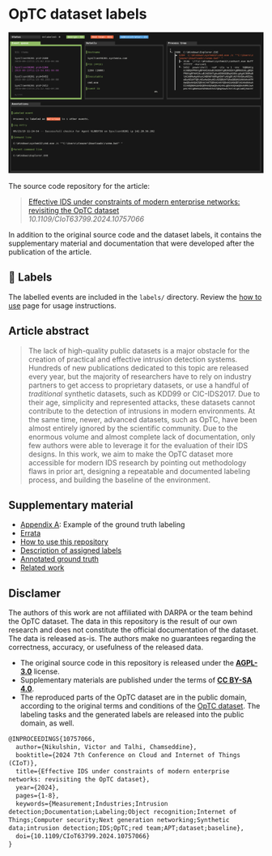 # OpTC dataset labels

<p align="center"><img src="images/labeler-ui.png" alt="Labeler UI"></p>

The source code repository for the article:

> [Effective IDS under constraints of modern enterprise networks: revisiting the OpTC dataset](https://ieeexplore.ieee.org/document/10757066) \
> *10.1109/CIoT63799.2024.10757066*

In addition to the original source code and the dataset labels, it contains the
supplementary material and documentation that were developed after the
publication of the article.

## 🎯 Labels

The labelled events are included in the `labels/` directory. Review the
[how to use](/supplementary/how-to.md) page for usage instructions.

## Article abstract

> The lack of high-quality public datasets is a major obstacle for the creation
of practical and effective intrusion detection systems.  Hundreds of new
publications dedicated to this topic are released every year, but the majority
of researchers have to rely on industry partners to get access to proprietary
datasets, or use a handful of _traditional_ synthetic datasets, such as KDD99
or CIC-IDS2017.  Due to their age, simplicity and represented attacks, these
datasets cannot contribute to the detection of intrusions in modern
environments.  At the same time, newer, advanced datasets, such as OpTC, have
been almost entirely ignored by the scientific community.  Due to the enormous
volume and almost complete lack of documentation, only few authors were able to
leverage it for the evaluation of their IDS designs.  In this work, we aim to
make the OpTC dataset more accessible for modern IDS research by pointing out
methodology flaws in prior art, designing a repeatable and documented labeling
process, and building the baseline of the environment.

## Supplementary material

- [Appendix A](/supplementary/article-appendix-A.pdf): Example of the ground truth labeling
- [Errata](/supplementary/errata.md)
- [How to use this repository](/supplementary/how-to.md)
- [Description of assigned labels](/supplementary/labels.md)
- [Annotated ground truth](/supplementary/ground-truth.md)
- [Related work](/supplementary/related.md)

## Disclamer

The authors of this work are not affiliated with DARPA or the team behind the
OpTC dataset.  The data in this repository is the result of our own research
and does not constitute the official documentation of the dataset.  The data is
released as-is. The authors make no guarantees regarding the correctness,
accuracy, or usefulness of the released data.

- The original source code in this repository is released under the **[AGPL-3.0](https://www.gnu.org/licenses/agpl-3.0.en.html)** license.
- Supplementary materials are published under the terms of **[CC BY-SA 4.0](https://creativecommons.org/licenses/by-sa/4.0/)**.
- The reproduced parts of the OpTC dataset are in the public domain, according to the original terms and conditions of the [OpTC dataset](https://github.com/FiveDirections/OpTC-data). The labeling tasks and the generated labels are released into the public domain, as well.

```
@INPROCEEDINGS{10757066,
  author={Nikulshin, Victor and Talhi, Chamseddine},
  booktitle={2024 7th Conference on Cloud and Internet of Things (CIoT)},
  title={Effective IDS under constraints of modern enterprise networks: revisiting the OpTC dataset},
  year={2024},
  pages={1-8},
  keywords={Measurement;Industries;Intrusion detection;Documentation;Labeling;Object recognition;Internet of Things;Computer security;Next generation networking;Synthetic data;intrusion detection;IDS;OpTC;red team;APT;dataset;baseline},
  doi={10.1109/CIoT63799.2024.10757066}
}

